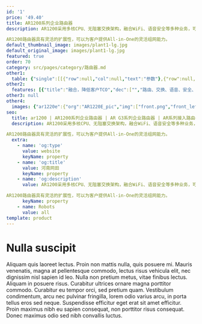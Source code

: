 ```yaml
---
id: '1'
price: '49.40'
title: AR1200系列企业路由器
description: AR1200采用多核CPU、无阻塞交换架构，融合WiFi、语音安全等多种业务，可应用于中小型办公室或中小型企业分支的多业务路由器。

AR1200路由器具有灵活的扩展性，可以为客户提供All-in-One的灵活组网能力。
default_thumbnail_image: images/plant1-lg.jpg
default_original_image: images/plant1-lg.jpg
featured: true
order: 70
category: src/pages/category/路由器.md
other1: 
  table: {"single":[[{"row":null,"col":null,"text":"参数"},{"row":null,"col":null,"text":"AR1220C"},{"row":null,"col":null,"text":"AR1220E"}],[{"row":null,"col":null,"text":"转发性能"},{"row":null,"col":null,"text":"2Mpps"},{"row":null,"col":null,"text":"2Mpps"}],[{"row":null,"col":null,"text":"固定接口"},{"row":null,"col":null,"text":"4 * GE\n1 * GE光\n8 * GE（支持切换为WAN口）"},{"row":null,"col":null,"text":"2 * GE Combo\n8 * GE（支持切换为WAN口）"}],[{"row":null,"col":null,"text":"SIC插槽"},{"row":null,"col":"2","text":"2"}],[{"row":null,"col":null,"text":"WSIC插槽（缺省/最大）"},{"row":null,"col":"2","text":"0/1"}],[{"row":null,"col":null,"text":"接口类型"},{"row":null,"col":"2","text":"支持FE、GE、同异步串口、E1/CE1、3G/LTE等接口"}],[{"row":null,"col":null,"text":"无线局域网（AC）"},{"row":null,"col":"2","text":"支持AP无线控制器功能，可管理无线AP"}],[{"row":null,"col":null,"text":"VPN"},{"row":null,"col":"2","text":"支持IPSec VPN、GRE VPN、DSVPN、A2A VPN 、L2TP VPN等多种VPN技术"}],[{"row":null,"col":null,"text":"安全性"},{"row":null,"col":"2","text":"支持MAC、802.1x、Portal认证、广播抑制、ARP安全等，支持本地认证、AAA认证、RADIUS认证等\n支持包过滤防火墙，支持防火墙安全域\n支持国家密码局规定的加密算法\n支持上网行为管理、IPS、URL过滤、文件过滤"}],[{"row":null,"col":null,"text":"QoS"},{"row":null,"col":"2","text":"可提供完善的QoS机制：支持PQ、CQ、WFQ、CBWFQ等调度技术，支持基于IP Precedence、802.1P、DSCP、MPLS EXP流量分类，支持流量整形以及WRED拥塞避免机制\n支持等价负载分担（ECMP）和非等价负载分担（UCMP）\n支持智能应用控制（SAC）功能, 可识别P2P流量以及IM流量，并对这些流量进行限速和控制"}],[{"row":null,"col":null,"text":"可靠性"},{"row":null,"col":"2","text":"所有业务板卡支持直接热插拔\n支持智能策略路由（SPR）技术，可根据多个链路的网络质量，动态选择最佳链路"}],[{"row":null,"col":null,"text":"管理维护"},{"row":null,"col":"2","text":"支持SYSLOG、SNMP V1/V2/V3、RMON、Web网管、CWMP、SSH（v1/v2）功能\n支持U盘快速部署功能\n支持NetStream、IP Accounting、NQA、OPS"}]]}
other2:
  features: [{"title":"融合，降低客户TCO","dec":["","路由、交换、语音、安全、WLAN等多种融合业务，满足企业业务多元化的需求",""]},{"title":"高可靠性，保障业务0中断","dec":["","采用多核架构，业务转发无阻塞，支持板卡热插拔技术，提供毫秒级故障检测以及链路备份技术",""]},{"title":"便捷运维","dec":["","全网统一网管，设备、流量、质量、业务可视，简化运维",""]}]
other3: null
other4:
  images: {"ar1220e":{"org":"AR1220E_pic","img":["front.png","front_left.png","front_right.png","front_top.png","rear.png","rear_left.png","rear_right.png","rear_top.png"]}}
seo:
  title: ar1200 | AR1200系列企业路由器 | AR G3系列企业路由器 | AR系列接入路由器 | 路由器 | 企业网络
  description: AR1200采用多核CPU、无阻塞交换架构，融合WiFi、语音安全等多种业务，可应用于中小型办公室或中小型企业分支的多业务路由器。

AR1200路由器具有灵活的扩展性，可以为客户提供All-in-One的灵活组网能力。
  extra:
    - name: 'og:type'
      value: website
      keyName: property
    - name: 'og:title'
      value: 河南网田
      keyName: property
    - name: 'og:description'
      value: AR1200采用多核CPU、无阻塞交换架构，融合WiFi、语音安全等多种业务，可应用于中小型办公室或中小型企业分支的多业务路由器。

AR1200路由器具有灵活的扩展性，可以为客户提供All-in-One的灵活组网能力。
      keyName: property
    - name: Robots
      value: all
template: product
---
```


# Nulla suscipit

Aliquam quis laoreet lectus. Proin non mattis nulla, quis posuere mi. Mauris venenatis, magna at pellentesque commodo, lectus risus vehicula elit, nec dignissim nisl sapien id leo. Nulla non pretium metus, vitae finibus lectus. Aliquam in posuere risus. Curabitur ultrices ornare magna porttitor commodo. Curabitur eu tempor orci, sed pretium quam. Vestibulum condimentum, arcu nec pulvinar fringilla, lorem odio varius arcu, in porta tellus eros sed neque. Suspendisse efficitur eget erat sit amet efficitur. Proin maximus nibh eu sapien consequat, non porttitor risus consequat. Donec maximus odio sed nibh convallis luctus.